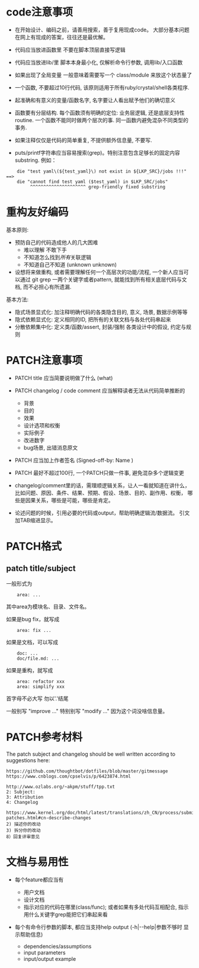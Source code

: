 code注意事项
============

- 在开始设计、编码之前，请善用搜索，善于复用现成code。
  大部分基本问题在网上有现成的答案，往往还是最优解。

- 代码应当放进函数里 不要在脚本顶层直接写逻辑

- 代码应当放进lib/里 脚本本身最小化, 仅解析命令行参数, 调用lib/入口函数

- 如果出现了全局变量 一般意味着需要写一个 class/module 来放这个状态量了

- 一个函数, 不要超过10行代码, 该原则适用于所有ruby/crystal/shell各类程序.

- 起准确和有意义的变量/函数名字, 名字要让人看出赋予他们的确切意义

- 函数要有分层结构. 每个函数须有明确的定位: 业务层逻辑, 还是底层支持性routine.
  一个函数不能同时做两个层次的事. 同一函数内避免混杂不同类型的事务.

- 如果注释仅仅是代码的简单重复, 不提供额外信息量, 不要写.

- puts/printf字符串应当容易搜索(grep)。特别注意包含足够长的固定内容substring.
例如：
```SHELL
	die "test yaml\(${test_yaml}\) not exist in ${LKP_SRC}/jobs !!!"
==>
	die "cannot find test yaml ($test_yaml) in $LKP_SRC/jobs"
	     ^^^^^^^^^^^^^^^^^^^^^ grep-friendly fixed substring
```

重构友好编码
============

基本原则:
- 预防自己的代码造成他人的几大困难
  - 难以理解 不敢下手
  - 不知道怎么找到*所有*关联逻辑
  - 不知道自己不知道 (unknown unknown)
- 设想将来做重构, 或者需要理解任何一个高层次的功能/流程,
  一个新人应当可以通过 git grep 一两个关键字或者pattern,
  就能找到所有相关底层代码与文档, 而不必担心有所遗漏.

基本方法:
- 隐式场景显式化: 加注释明确代码的各类隐含目的, 意义, 场景, 数据示例等等
- 隐式依赖显式化: 定义相同的ID, 把所有的关联文档与各处代码串起来
- 分散依赖集中化: 定义类/函数/assert, 封装/强制 各类设计中的假设, 约定与规则

PATCH注意事项
=============

- PATCH title 应当简要说明做了什么 (what)

- PATCH changelog / code comment 应当解释读者无法从代码简单推断的
  - 背景
  - 目的
  - 效果
  - 设计选项和权衡
  - 实际例子
  - 改进数字
  - bug场景, 出错消息原文

- PATCH 应当加上作者签名 (Signed-off-by: Name <email>)

- PATCH 最好不超过100行, 一个PATCH只做一件事, 避免混杂多个逻辑变更

- changelog/comment里的话，需理顺逻辑关系，让人一看就知道在讲什么，
  比如问题、原因、条件、结果、预期、假设、场景、目的、副作用、权衡，
  哪些是因果关系，哪些是可能，哪些是肯定。

- 论述问题的时候，引用必要的代码或output，帮助明确逻辑流/数据流。
  引文加TAB缩进显示。

PATCH格式
=========

## patch title/subject

一般形式为

        area: ...
其中area为模块名、目录、文件名。

如果是bug fix，就写成

        area: fix ...

如果是文档，可以写成

        doc: ...
        doc/file.md: ...

如果是重构，就写成

        area: refactor xxx
        area: simplify xxx

首字母不必大写
勿以'.'结尾

一般别写 "improve ..."
特别别写 "modify ..." 因为这个词没啥信息量。

PATCH参考材料
=============

The patch subject and changelog should be well written according to suggestions
here:

	https://github.com/thoughtbot/dotfiles/blob/master/gitmessage
	https://www.cnblogs.com/cpselvis/p/6423874.html

	http://www.ozlabs.org/~akpm/stuff/tpp.txt
	2: Subject:
	3: Attribution
	4: Changelog

	https://www.kernel.org/doc/html/latest/translations/zh_CN/process/submitting-patches.html#cn-describe-changes
	2) 描述你的改动
	3) 拆分你的改动
	8）回复评审意见

文档与易用性
============

- 每个feature都应当有
  - 用户文档
  - 设计文档
  - 指示对应的代码在哪里(class/func); 或者如果有多处代码互相配合, 指示用什么关键字grep能把它们串起来看

- 每个有命令行参数的脚本, 都应当支持help output (-h|--help|参数不够时 显示帮助信息)
  - dependencies/assumptions
  - input parameters
  - input/output example
